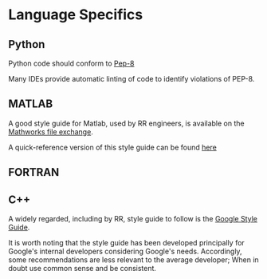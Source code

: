 # Language Specifics

## Python
Python code should conform to [Pep-8](https://www.python.org/dev/peps/pep-0008/)

Many IDEs provide automatic linting of code to identify violations of PEP-8.

## MATLAB
A good style guide for Matlab, used by RR engineers, is available on the 
[Mathworks file exchange](https://uk.mathworks.com/matlabcentral/fileexchange/46056-matlab-style-guidelines-2-0).

A quick-reference version of this style guide can be found 
[here](https://uk.mathworks.com/matlabcentral/mlc-downloads/downloads/e5a683fc-4a80-11e4-9553-005056977bd0/f8c4e908-a5b6-4ffb-a36a-9ee47990dfd3/images/screenshot.png)

## FORTRAN


## C++

A widely regarded, including by RR, style guide to follow is the 
[Google Style Guide](https://google.github.io/styleguide/cppguide.html).

It is worth noting that the style guide has been developed principally 
for Google's internal developers considering Google's needs. 
Accordingly, some recommendations are less relevant to the average developer; 
When in doubt use common sense and be consistent. 


